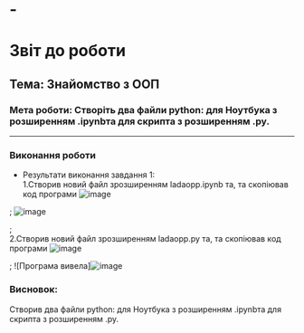 # -
# Звіт до роботи
## Тема: Знайомство з ООП
### Мета роботи: Створіть два файли python: для Ноутбука з розширенням .ipynbта для скрипта з розширенням .py.
---
### Виконання роботи
- Результати виконання завдання 1:  
    1.Створив новий файл зрозширенням ladaopp.ipynb та, та скопіював код програми ![image](https://user-images.githubusercontent.com/118319436/202111901-84b5a93e-787a-4fa8-8e3c-c1f5b547ca2c.png)

 ;
    ![image](https://user-images.githubusercontent.com/118319436/202112060-e810d75c-27e9-40ec-bebb-9d6acfc5734f.png)

 ;  
    2.Створив новий файл зрозширенням ladaopp.py та, та скопіював код програми ![image](https://user-images.githubusercontent.com/118319436/202112281-e0b86fe2-e5fb-4a5d-afd3-5f214bd04305.png)

 ;
    ![Програма вивела]![image](https://user-images.githubusercontent.com/118319436/202112453-aa3adddb-c36a-4b2d-8878-e64a50c2b93a.png)



### Висновок: 
Створив два файли python: для Ноутбука з розширенням .ipynbта для скрипта з розширенням .py.
